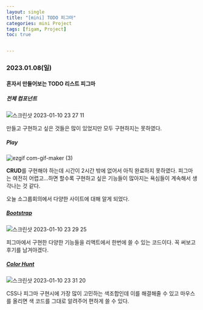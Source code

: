 ```yaml
---
layout: single
title: "[mini] TODO 피그마"
categories: mini Project
tags: [figam, Project]
toc: true


---
```


###  2023.01.08(일)

#### 혼자서 만들어보는 TODO 리스트 피그마 

##### 전체 컴포넌트 

![스크린샷 2023-01-10 23 27 11](https://user-images.githubusercontent.com/104547038/211577512-224f2556-1d32-4a7d-8221-d8e4bcd710ec.png)

만들고 구현하고 싶은 것들은 많이 있었지만 모두 구현하지는 못하였다. 

##### Play

![ezgif com-gif-maker (3)](https://user-images.githubusercontent.com/104547038/211576776-55e3ef1c-a054-4c2d-825e-b30c740f505c.gif)

**CRUD**를 구현해야 하는데 시간이 2시간 밖에 없어서 아직 완료하지 못하였다. 피그마는 여전히 어렵고...하면 할수록 구현하고 싶은 기능들이 많아지는 욕심들이 계속해서 생각나는 것 같다. 

오늘 소그룹회의에서 다양한 사이트에 대해 알게 되었다. 

##### [Bootstrap](https://getbootstrap.com/)

![스크린샷 2023-01-10 23 29 25](https://user-images.githubusercontent.com/104547038/211578075-4d90b0f2-7285-43c6-a4d4-855f691406a3.png)

피그마에서 구현한 다양한 기능들을 리액트에서 한번에 쓸 수 있는 코드이다. 꼭 써보고 후기를 남겨야겠다. 

##### [Color Hunt](https://colorhunt.co/)

![스크린샷 2023-01-10 23 31 20](https://user-images.githubusercontent.com/104547038/211578534-54fd0b73-1095-49ea-876f-f59aa5b051ab.png)

CSS나 피그마 구현시에 가장 많이 고민하는 색조합인데 이를 해결해줄 수 있고 마우스를 올리면 색 코드를 그대로 알려주어 편하게 쓸 수 있다. 